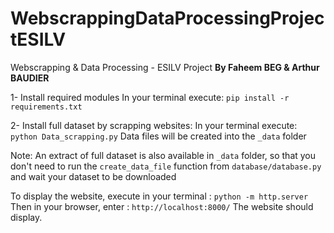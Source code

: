 # WebscrappingDataProcessingProjectESILV
Webscrapping &amp; Data Processing - ESILV Project
**By Faheem BEG & Arthur BAUDIER**



1- Install required modules
In your terminal execute:
 `pip install -r requirements.txt`

2- Install full dataset by scrapping websites:
In your terminal execute:
`python Data_scrapping.py`
Data files will be created into the `_data` folder

Note:
    An extract of full dataset is also available in `_data` folder, so that you don't need to run the `create_data_file` function from `database/database.py` and wait your dataset to be downloaded

To display the website, execute in your terminal : `python -m http.server`
Then in your browser, enter : `http://localhost:8000/`
The website should display.
